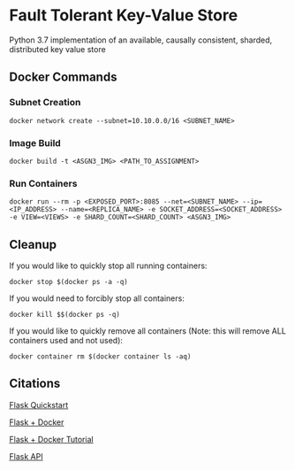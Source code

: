 # Fault Tolerant Key-Value Store

Python 3.7 implementation of an available, causally consistent, sharded, distributed key value store

## Docker Commands

### Subnet Creation

`docker network create --subnet=10.10.0.0/16 <SUBNET_NAME>`

### Image Build

`docker build -t <ASGN3_IMG> <PATH_TO_ASSIGNMENT>`

### Run Containers

`docker run --rm -p <EXPOSED_PORT>:8085 --net=<SUBNET_NAME> --ip=<IP_ADDRESS> --name=<REPLICA_NAME> -e SOCKET_ADDRESS=<SOCKET_ADDRESS> -e VIEW=<VIEWS> -e SHARD_COUNT=<SHARD_COUNT> <ASGN3_IMG>`

## Cleanup
If you would like to quickly stop all running containers:

`docker stop $(docker ps -a -q)`

If you would need to forcibly stop all containers:

`docker kill $$(docker ps -q)`

If you would like to quickly remove all containers (Note: this will remove ALL containers used and not used):

`docker container rm $(docker container ls -aq)`


## Citations

[Flask Quickstart](https://flask-restful.readthedocs.io/en/latest/quickstart.html)

[Flask + Docker](https://medium.com/@daniel.carlier/how-to-build-a-simple-flask-restful-api-with-docker-compose-2d849d738137)

[Flask + Docker Tutorial](https://medium.com/@doedotdev/docker-flask-a-simple-tutorial-bbcb2f4110b5)

[Flask API](https://blog.miguelgrinberg.com/post/designing-a-restful-api-using-flask-restful/page/6)

